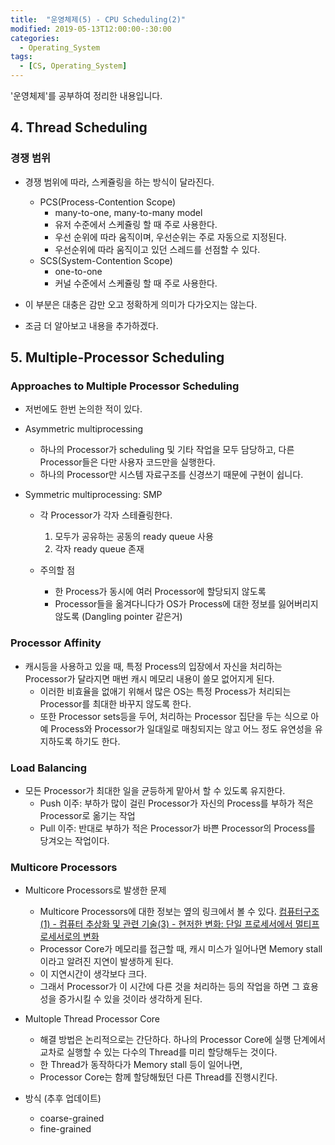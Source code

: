 ```yaml
---
title:  "운영체제(5) - CPU Scheduling(2)"
modified: 2019-05-13T12:00:00-:30:00
categories:
  - Operating_System
tags:
  - [CS, Operating_System]
---
```


'운영체제'를 공부하여 정리한 내용입니다.

## 4. Thread Scheduling

### 경쟁 범위

-   경쟁 범위에 따라, 스케쥴링을 하는 방식이 달라진다.

    -   PCS(Process-Contention Scope)
        -   many-to-one, many-to-many model   
        -   유저 수준에서 스케쥴링 할 때 주로 사용한다.
        -   우선 순위에 따라 움직이며, 우선순위는 주로 자동으로 지정된다.
        -   우선순위에 따라 움직이고 있던 스레드를 선점할 수 있다.
    -   SCS(System-Contention Scope)
        -   one-to-one
        -   커널 수준에서 스케쥴링 할 때 주로 사용한다.

-   이 부분은 대충은 감만 오고 정확하게 의미가 다가오지는 않는다.
-   조금 더 알아보고 내용을 추가하겠다.

## 5. Multiple-Processor Scheduling

### Approaches to Multiple Processor Scheduling

-   저번에도 한번 논의한 적이 있다.
-   Asymmetric multiprocessing
    -   하나의 Processor가 scheduling 및 기타 작업을 모두 담당하고, 다른 Processor들은 다만 사용자 코드만을 실행한다.
    -   하나의 Processor만 시스템 자료구조를 신경쓰기 때문에 구현이 쉽니다.
-   Symmetric multiprocessing: SMP

    -   각 Processor가 각자 스테쥴링한다.

        1.  모두가 공유하는 공동의 ready queue 사용
        2.  각자 ready queue 존재

    -   주의할 점
        -   한 Process가 동시에 여러 Processor에 할당되지 않도록
        -   Processor들을 옮겨다니다가 OS가 Process에 대한 정보를 잃어버리지 않도록 (Dangling pointer 같은거)

### Processor Affinity

-   캐시등을 사용하고 있을 때, 특정 Process의 입장에서 자신을 처리하는 Processor가 달라지면 매번 캐시 메모리 내용이 쓸모 없어지게 된다.
    -   이러한 비효율을 없애기 위해서 많은 OS는 특정 Process가 처리되는 Processor를 최대한 바꾸지 않도록 한다.
    -   또한 Processor sets등을 두어, 처리하는 Processor 집단을 두는 식으로 아예 Process와 Processor가 일대일로 매칭되지는 않고 어느 정도 유연성을 유지하도록 하기도 한다.

### Load Balancing

-   모든 Processor가 최대한 일을 균등하게 맡아서 할 수 있도록 유지한다.
    -   Push 이주: 부하가 많이 걸린 Processor가 자신의 Process를 부하가 적은 Processor로 옮기는 작업
    -   Pull 이주: 반대로 부하가 적은 Processor가 바쁜 Processor의 Process를 당겨오는 작업이다.

### Multicore Processors

-   Multicore Processors로 발생한 문제

    -   Multicore Processors에 대한 정보는 옆의 링크에서 볼 수 있다. [컴퓨터구조(1) - 컴퓨터 추상화 및 관련 기술(3) - 현저한 변화: 단일 프로세서에서 멀티프로세서로의 변화](https://cmpark0126.github.io/computer_architecture/CA_1-3/#%ED%98%84%EC%A0%80%ED%95%9C-%EB%B3%80%ED%99%94-%EB%8B%A8%EC%9D%BC-%ED%94%84%EB%A1%9C%EC%84%B8%EC%84%9C%EC%97%90%EC%84%9C-%EB%A9%80%ED%8B%B0%ED%94%84%EB%A1%9C%EC%84%B8%EC%84%9C%EB%A1%9C%EC%9D%98-%EB%B3%80%ED%99%94)
    -   Processor Core가 메모리를 접근할 때, 캐시 미스가 일어나면 Memory stall이라고 알려진 지연이 발생하게 된다.
    -   이 지연시간이 생각보다 크다.
    -   그래서 Processor가 이 시간에 다른 것을 처리하는 등의 작업을 하면 그 효용성을 증가시킬 수 있을 것이라 생각하게 된다.


-   Multople Thread Processor Core

    -   해결 방법은 논리적으로는 간단하다. 하나의 Processor Core에 실행 단계에서 교차로 실행할 수 있는 다수의 Thread를 미리 할당해두는 것이다.
    -   한 Thread가 동작하다가 Memory stall 등이 일어나면,
    -   Processor Core는 함께 할당해뒀던 다른 Thread를 진행시킨다.

-   방식 (추후 업데이트)
    -   coarse-grained
    -   fine-grained
